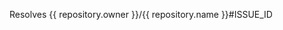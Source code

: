 Resolves {{ repository.owner }}/{{ repository.name }}#ISSUE_ID
<!--
Pull Request Checklist
1. I have read the https://github.com/{{ repository.owner }}/{{ repository.name }}/blob/develop/docs/CONTRIBUTING.md
2. PR title is in the format of `[{{ repository.owner }}/{{ repository.name }}#ISSUE_ID] ISSUE_TITLE`
3. I have added a valid description and pictures if necessary.
4. I replaced `ISSUE_ID` with the ID of issue.
5. I have tested the app before creating this PR 
-->
